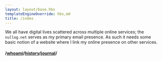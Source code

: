 ```yaml
---
layout: layout/base.hbs
templateEngineOverride: hbs,md
title: /index 
---
```


We all have digital lives scattered across multiple online services; the `nullog.net` serves as my primary email presence. As such it needs some basic notion of a website where I link my online presence on other services.


#### /[whoami](whoami)/[history][history]/[journal](/journal)/

[whoami]: /whoami
[history]: /README


